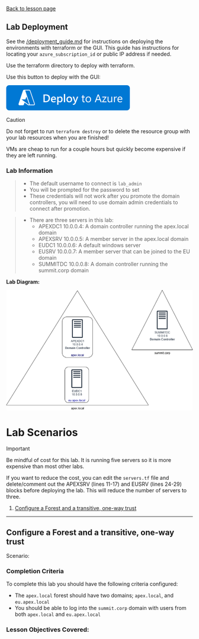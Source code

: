 [Back to lesson page](README.md)

## Lab Deployment
See the [/deployment_guide.md](../../../deployment_guide.md) for instructions on deploying the environments with terraform or the GUI. This guide has instructions for locating your `azure_subscription_id` or public IP address if needed.

Use the terraform directory to deploy with terraform.

Use this button to deploy with the GUI:

[![Deploy To Azure](https://raw.githubusercontent.com/Azure/azure-quickstart-templates/master/1-CONTRIBUTION-GUIDE/images/deploytoazure.svg?sanitize=true)](https://portal.azure.com/#create/Microsoft.Template/uri/https%3A%2F%2Fraw.githubusercontent.com%2FDanZab%2Faz800%2Frefs%2Fheads%2Fmain%2Ftemplates%2F1.1.AD.json)

> [!CAUTION]
> Do not forget to run `terraform destroy` or to delete the resource group with your lab resources when you are finished!
>
> VMs are cheap to run for a couple hours but quickly become expensive if they are left running.

### Lab Information

> - The default username to connect is `lab_admin`
> - You will be prompted for the password to set
> - These credentials will not work after you promote the domain controllers, you will need to use domain admin credentials to connect after promotion.

> - There are three servers in this lab:
>     - APEXDC1 10.0.0.4: A domain controller running the apex.local domain
>     - APEXSRV 10.0.0.5: A member server in the apex.local domain
>     - EUDC1 10.0.0.6: A default windows server
>     - EUSRV 10.0.0.7: A member server that can be joined to the EU domain
>     - SUMMITDC 10.0.0.8: A domain controller running the summit.corp domain

**Lab Diagram:**

![](../../img/AZ800-forest.png)

# Lab Scenarios

> [!IMPORTANT]
> Be mindful of cost for this lab. It is running five servers so it is more expensive than most other labs.
>
> If you want to reduce the cost, you can edit the `servers.tf` file and delete/comment out the APEXSRV (lines 11-17) and EUSRV (lines 24-29) blocks before deploying the lab. This will reduce the number of servers to three.

1. [Configure a Forest and a transitive, one-way trust](#1---install-two-domain-controllers)

---


## Configure a Forest and a transitive, one-way trust
Scenario: 

### Completion Criteria
To complete this lab you should have the following criteria configured:
- The `apex.local` forest should have two domains; `apex.local`, and `eu.apex.local`
- You should be able to log into the `summit.corp` domain with users from both `apex.local` and `eu.apex.local`

### Lesson Objectives Covered:
